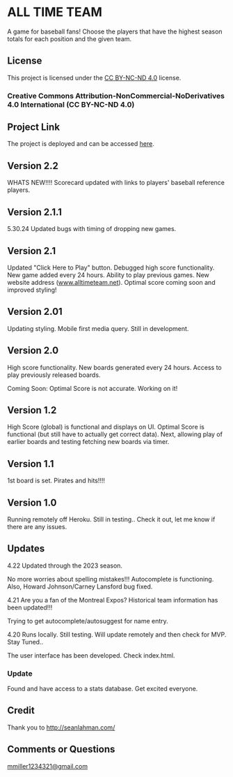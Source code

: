 # ALL TIME TEAM

A game for baseball fans! Choose the players that have the highest season totals for each position and the given team. 


## License

This project is licensed under the [CC BY-NC-ND 4.0](https://creativecommons.org/licenses/by-nc-nd/4.0/) license.

### Creative Commons Attribution-NonCommercial-NoDerivatives 4.0 International (CC BY-NC-ND 4.0)

## Project Link

The project is deployed and can be accessed [here](https://www.alltimeteam.net).

## Version 2.2

WHATS NEW!!!!  Scorecard updated with links to players' baseball reference players. 

## Version 2.1.1

5.30.24 Updated bugs with timing of dropping new games. 

## Version 2.1

Updated "Click Here to Play" button. Debugged high score functionality. New game added every 24 hours. Ability to play previous games. New website address (www.alltimeteam.net). Optimal score coming soon and improved styling!

## Version 2.01

Updating styling. Mobile first media query. Still in development. 
## Version 2.0

High score functionality. New boards generated every 24 hours. Access to play previously released boards. 

Coming Soon:
Optimal Score is not accurate. Working on it!


## Version 1.2

High Score (global) is functional and displays on UI. Optimal Score is functional (but still have to actually get correct data). Next, allowing play of earlier boards and testing fetching new boards via timer. 

## Version 1.1

1st board is set. Pirates and hits!!!!

## Version 1.0

Running remotely off Heroku. Still in testing.. Check it out, let me know if there are any issues. 

## Updates

4.22 Updated through the 2023 season. 

No more worries about spelling mistakes!!! Autocomplete is functioning. Also, Howard Johnson/Carney Lansford bug fixed. 

4.21 Are you a fan of the Montreal Expos? Historical team information has been updated!!!

Trying to get autocomplete/autosuggest for name entry.

4.20 Runs locally. Still testing. Will update remotely and then check for MVP. Stay Tuned..

The user interface has been developed. Check index.html.

### Update 

Found and have access to a stats database. Get excited everyone. 

## Credit

Thank you to http://seanlahman.com/

## Comments or Questions
mmiller1234321@gmail.com

